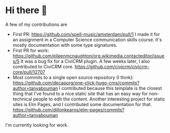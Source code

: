 # Hi there 👋

A few of my contributions are

- First PR: https://github.com/spell-music/amsterdam/pull/1 I made it for an assignment in a Computer Science communication skills course.   It's mostly documentation with some type signatures.
- First PR for work: https://github.com/eileenmcnaughton/org.wikimedia.contacteditor/issues/5 It was a bug fix for a CiviCRM plugin. A few weeks later, I also contributed to CiviCRM core. https://github.com/civicrm/civicrm-core/pull/12707
- Most commits to a single open source repository (I think): https://github.com/decaporg/one-click-hugo-cms/commits?author=tanyabouman  I contributed because this template is the closest thing that I've found to a nice static site that has an easy way for non-technical people to edit the content.  Another interesting project for static sites is Elm Pages, and I contributed some documentation for that. https://github.com/dillonkearns/elm-pages/commits?author=tanyabouman

I'm currently looking for work.

<!--
**tanyabouman/tanyabouman** is a ✨ _special_ ✨ repository because its `README.md` (this file) appears on your GitHub profile.

Here are some ideas to get you started:

- 🔭 I’m currently working on ...
- 🌱 I’m currently learning ...
- 👯 I’m looking to collaborate on ...
- 🤔 I’m looking for help with ...
- 💬 Ask me about ...
- 📫 How to reach me: ...
- 😄 Pronouns: ...
- ⚡ Fun fact: ...
-->
